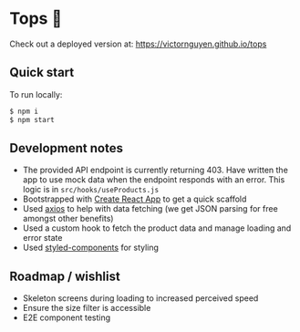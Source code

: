# Tops 👚

Check out a deployed version at:
https://victornguyen.github.io/tops

## Quick start

To run locally:

```sh
$ npm i
$ npm start
```

## Development notes

- The provided API endpoint is currently returning 403. Have written the app to use mock data when the endpoint responds with an error. This logic is in `src/hooks/useProducts.js`
- Bootstrapped with [Create React App](https://github.com/facebook/create-react-app) to get a quick scaffold
- Used [axios](https://github.com/axios/axios) to help with data fetching (we get JSON parsing for free amongst other benefits)
- Used a custom hook to fetch the product data and manage loading and error state
- Used [styled-components](https://www.styled-components.com/) for styling

## Roadmap / wishlist
- Skeleton screens during loading to increased perceived speed
- Ensure the size filter is accessible
- E2E component testing
